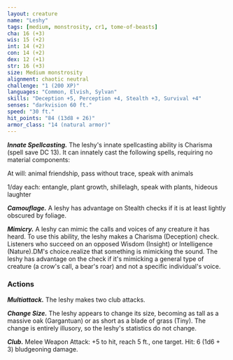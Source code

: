 ```yaml
---
layout: creature
name: "Leshy"
tags: [medium, monstrosity, cr1, tome-of-beasts]
cha: 16 (+3)
wis: 15 (+2)
int: 14 (+2)
con: 14 (+2)
dex: 12 (+1)
str: 16 (+3)
size: Medium monstrosity
alignment: chaotic neutral
challenge: "1 (200 XP)"
languages: "Common, Elvish, Sylvan"
skills: "Deception +5, Perception +4, Stealth +3, Survival +4"
senses: "darkvision 60 ft."
speed: "30 ft."
hit_points: "84 (13d8 + 26)"
armor_class: "14 (natural armor)"
---
```


***Innate Spellcasting.*** The leshy's innate spellcasting ability is Charisma (spell save DC 13). It can innately cast the following spells, requiring no material components:

At will: animal friendship, pass without trace, speak with animals

1/day each: entangle, plant growth, shillelagh, speak with plants, hideous laughter

***Camouflage.*** A leshy has advantage on Stealth checks if it is at least lightly obscured by foliage.

***Mimicry.*** A leshy can mimic the calls and voices of any creature it has heard. To use this ability, the leshy makes a Charisma (Deception) check. Listeners who succeed on an opposed Wisdom (Insight) or Intelligence (Nature).DM's choice.realize that something is mimicking the sound. The leshy has advantage on the check if it's mimicking a general type of creature (a crow's call, a bear's roar) and not a specific individual's voice.

### Actions

***Multiattack.*** The leshy makes two club attacks.

***Change Size.*** The leshy appears to change its size, becoming as tall as a massive oak (Gargantuan) or as short as a blade of grass (Tiny). The change is entirely illusory, so the leshy's statistics do not change.

***Club.*** Melee Weapon Attack: +5 to hit, reach 5 ft., one target. Hit: 6 (1d6 + 3) bludgeoning damage.

